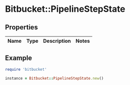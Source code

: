 # Bitbucket::PipelineStepState

## Properties

| Name | Type | Description | Notes |
| ---- | ---- | ----------- | ----- |

## Example

```ruby
require 'bitbucket'

instance = Bitbucket::PipelineStepState.new()
```


